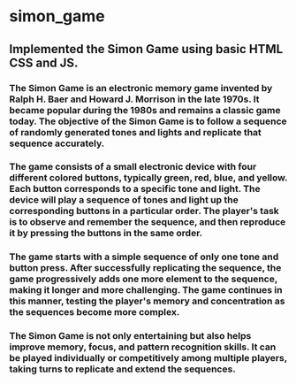 # simon_game

## Implemented the Simon Game using basic HTML CSS and JS.

### The Simon Game is an electronic memory game invented by Ralph H. Baer and Howard J. Morrison in the late 1970s. It became popular during the 1980s and remains a classic game today. The objective of the Simon Game is to follow a sequence of randomly generated tones and lights and replicate that sequence accurately.

### The game consists of a small electronic device with four different colored buttons, typically green, red, blue, and yellow. Each button corresponds to a specific tone and light. The device will play a sequence of tones and light up the corresponding buttons in a particular order. The player's task is to observe and remember the sequence, and then reproduce it by pressing the buttons in the same order.

### The game starts with a simple sequence of only one tone and button press. After successfully replicating the sequence, the game progressively adds one more element to the sequence, making it longer and more challenging. The game continues in this manner, testing the player's memory and concentration as the sequences become more complex.

### The Simon Game is not only entertaining but also helps improve memory, focus, and pattern recognition skills. It can be played individually or competitively among multiple players, taking turns to replicate and extend the sequences.



